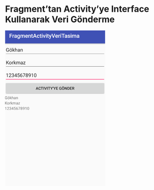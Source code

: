 # Fragment’tan Activity’ye Interface Kullanarak Veri Gönderme


![alt text](https://github.com/gokankorkmaz/VeriTasimaFragmentActivity/blob/master/app/src/main/res/drawable/transfer.png)
